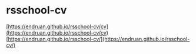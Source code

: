 # rsschool-cv
[https://endruan.github.io/rsschool-cv/cv](https://endruan.github.io/rsschool-cv/cv)
[https://endruan.github.io/rsschool-cv/](https://endruan.github.io/rsschool-cv/)